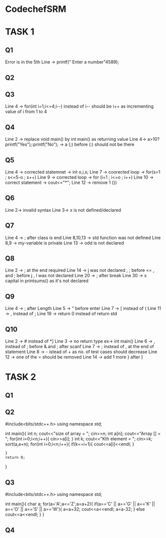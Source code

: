 # CodechefSRM

# TASK 1
## Q1
Error is in the 5th Line -> printf(" Enter a number"4589);

## Q2

## Q3
Line 4 -> for(int i=1;i<=4;i--) instead of i-- should  be i++ as incrementing value of i from 1 to 4

## Q4
Line 2 -> replace void main() by int main() as returning value
Line 4-> a>10?printf("Yes");:printf("No");  -> a (;) before (:) should not be there

## Q5
Line 4 -> corrected statemnet -> int o,i,s;
Line 7 -> coorected loop -> for(s=1 ; s<=5-o ; s++)
Line 9 -> corrected loop -> for (i=1 ; i<=o ; i++)
Line 10 -> correct statement -> cout<<"*";
Line 12 -> remove 1 (})

## Q6
Line 2-> invalid syntax
Line 3-> x is not defined/declared


## Q7
Line 4 -> ; after class is end 
Line 8,10,13 -> std function was not defined
Line 8,9 -> my-variable is private 
Line 13 -> odd is not declared

## Q8
Line 2 -> ; at the end required
Line 14 -> j was not declared , ; before <= , and ; before j , I was not declared
Line 20 -> ; after break
Line 30 -> s capital in printsums() as it's not declared

## Q9
Line 4 -> ; after Length
Line 5 -> " before enter
Line 7 -> [ instead of (
Line 11 -> , instead of ;
Line 19 -> return 0 instead of return std

## Q10
Line 2 -> # instead of *]
Line 3 -> no return type ex-> int main()
Line 6 -> , instead of ; before & and ; after scanf
Line 7 -> ; instead of , at the end of statement
Line 8 -> - istead of + as no. of test cases should decrease
Line 12 -> one of the = should be removed
Line 14 -> add 1 more } after }

# TASK 2

## Q1






## Q2

#include<bits/stdc++.h>
using namespace std;

int main(){
    int n;
    cout<<"size of array = ";
    cin>>n;
    int a[n];
    cout<<"Array [] = ";
    for(int i=0;i<n;i++){
        cin>>a[i];
    }
    int k;
    cout<<"Kth element = ";
    cin>>k;
    sort(a,a+n);
    for(int i=0;i<n;i++){
        if(k==i+1){
            cout<<a[i]<<endl;
        }
        
    }
    return 0;
}

## Q3
#include<bits/stdc++.h>
using namespace std;

int main(){
    char a;
    for(a='A';a<='Z';a=a+2){
            if(a=='C' || a=='G' || a=='K' || a=='O' || a=='S' || a=='W'){
                a=a+32;
                cout<<a<<endl;
                a=a-32;
            }
            else
                cout<<a<<endl;
         }
}

## Q4





